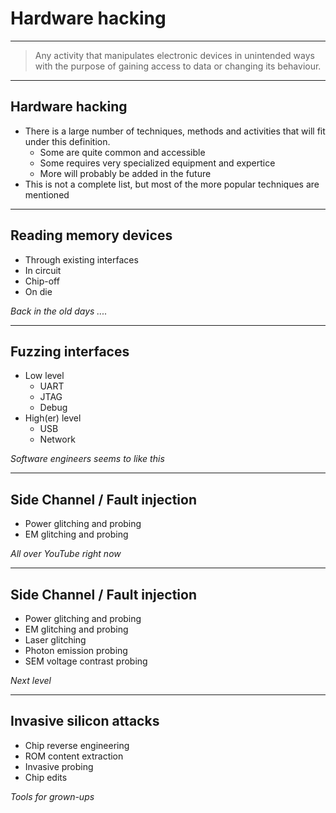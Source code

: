 # Hardware hacking

---
>Any activity that manipulates electronic devices in unintended ways with the purpose of gaining access to data or changing its behaviour.

---
## Hardware hacking
- There is a large number of techniques, methods and activities that will fit under this definition. 
	- Some are quite common and accessible
	- Some requires very specialized equipment and expertice
	- More will probably be added in the future
- This is not a complete list, but most of the more popular techniques are mentioned

---
## Reading memory devices
- Through existing interfaces
- In circuit
- Chip-off
- On die

 _Back in the old days ...._

---
## Fuzzing interfaces
- Low level
	- UART
	- JTAG
	- Debug
- High(er) level
	- USB
	- Network

_Software engineers seems to like this_

---
## Side Channel / Fault injection
- Power glitching and probing
- EM glitching and probing

_All over YouTube right now_

---
## Side Channel / Fault injection
- Power glitching and probing
- EM glitching and probing
- Laser glitching
- Photon emission probing
- SEM voltage contrast probing

_Next level_

---
## Invasive silicon attacks
- Chip reverse engineering
- ROM content extraction
- Invasive probing
- Chip edits

_Tools for grown-ups_
